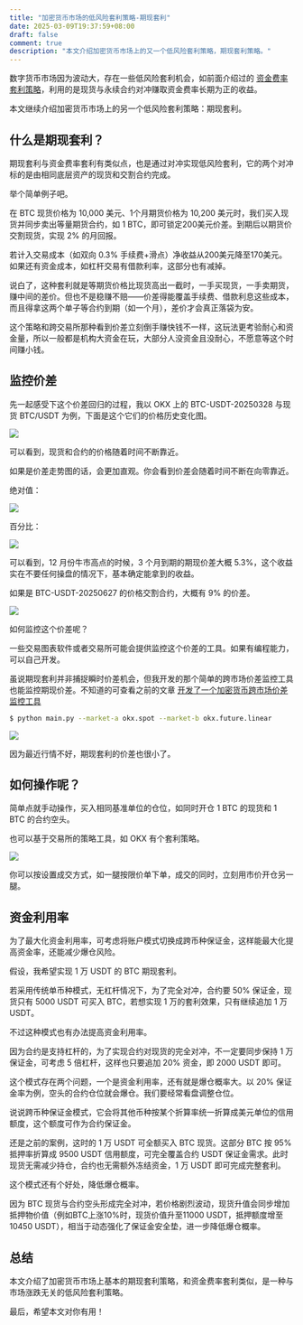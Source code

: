 ```yaml
---
title: "加密货币市场的低风险套利策略-期现套利"
date: 2025-03-09T19:37:59+08:00
draft: false
comment: true
description: "本文介绍加密货币市场上的又一个低风险套利策略，期现套利策略。"
---
```


数字货币市场因为波动大，存在一些低风险套利机会，如前面介绍过的 [资金费率套利策略](https://www.poloxue.com/posts/2024-06-23-funding-fee-arbitrage-in-cryptocurrency-market/)，利用的是现货与永续合约对冲赚取资金费率长期为正的收益。

本文继续介绍加密货币市场上的另一个低风险套利策略：期现套利。

## 什么是期现套利？

期现套利与资金费率套利有类似点，也是通过对冲实现低风险套利，它的两个对冲标的是由相同底层资产的现货和交割合约完成。

举个简单例子吧。

在 BTC 现货价格为 10,000 美元、1个月期货价格为 10,200 美元时，我们买入现货并同步卖出等量期货合约，如 1 BTC，即可锁定200美元价差。到期后以期货价交割现货，实现 2% 的月回报。

若计入交易成本（如双向 0.3% 手续费+滑点）净收益从200美元降至170美元。如果还有资金成本，如杠杆交易有借款利率，这部分也有减掉。

说白了，这种套利就是等期货价格比现货高出一截时，一手买现货，一手卖期货，赚中间的差价。但也不是稳赚不赔——价差得能覆盖手续费、借款利息这些成本，而且得拿这两个单子等合约到期（如一个月），差价才会真正落袋为安。

这个策略和跨交易所那种看到价差立刻倒手赚快钱不一样，这玩法更考验耐心和资金量，所以一般都是机构大资金在玩，大部分人没资金且没耐心，不愿意等这个时间赚小钱。

## 监控价差

先一起感受下这个价差回归的过程，我以 OKX 上的 BTC-USDT-20250328 与现货 BTC/USDT 为例，下面是这个它们的价格历史变化图。

![](https://cdn.jsdelivr.net/gh/poloxue/images@2025-03/2025-03-10-risk-free-cash-and-carry-strategy-in-crypto-market-01.png)

可以看到，现货和合约的价格随着时间不断靠近。

如果是价差走势图的话，会更加直观。你会看到价差会随着时间不断在向零靠近。

绝对值：

![](https://cdn.jsdelivr.net/gh/poloxue/images@2025-03/2025-03-10-risk-free-cash-and-carry-strategy-in-crypto-market-02.png)

百分比：

![](https://cdn.jsdelivr.net/gh/poloxue/images@2025-03/2025-03-10-risk-free-cash-and-carry-strategy-in-crypto-market-03.png)

可以看到，12 月份牛市高点的时候，3 个月到期的期现价差大概 5.3%，这个收益实在不要任何操盘的情况下，基本确定能拿到的收益。

如果是 BTC-USDT-20250627 的价格交割合约，大概有 9% 的价差。

![](https://cdn.jsdelivr.net/gh/poloxue/images@2025-03/2025-03-10-risk-free-cash-and-carry-strategy-in-crypto-market-04.png)

如何监控这个价差呢？

一些交易图表软件或者交易所可能会提供监控这个价差的工具。如果有编程能力，可以自己开发。

虽说期现套利并非捕捉瞬时价差机会，但我开发的那个简单的跨市场价差监控工具也能监控期现价差。不知道的可查看之前的文章 [开发了一个加密货币跨市场价差监控工具](http://localhost:1313/posts/2025-03-03-crypto-spread-monitor-using-python/)

```bash
$ python main.py --market-a okx.spot --market-b okx.future.linear 
```

![](https://cdn.jsdelivr.net/gh/poloxue/images@2025-03/2025-03-10-risk-free-cash-and-carry-strategy-in-crypto-market-05.png)

因为最近行情不好，期现套利的价差也很小了。

## 如何操作呢？

简单点就手动操作，买入相同基准单位的仓位，如同时开仓 1 BTC 的现货和 1 BTC 的合约空头。

也可以基于交易所的策略工具，如 OKX 有个套利策略。

![](https://cdn.jsdelivr.net/gh/poloxue/images@2025-03/2025-03-10-risk-free-cash-and-carry-strategy-in-crypto-market-06.png)

你可以按设置成交方式，如一腿按限价单下单，成交的同时，立刻用市价开仓另一腿。

## 资金利用率

为了最大化资金利用率，可考虑将账户模式切换成跨币种保证金，这样能最大化提高资金率，还能减少爆仓风险。

假设，我希望实现 1 万 USDT 的 BTC 期现套利。

若采用传统单币种模式，无杠杆情况下，为了完全对冲，合约要 50% 保证金，现货只有 5000 USDT 可买入 BTC，若想实现 1 万的套利效果，只有继续追加 1 万 USDT。

不过这种模式也有办法提高资金利用率。

因为合约是支持杠杆的，为了实现合约对现货的完全对冲，不一定要同步保持 1 万保证金，可考虑 5 倍杠杆，这样也只要追加 20% 资金，即 2000 USDT 即可。

这个模式存在两个问题，一个是资金利用率，还有就是爆仓概率大。以 20% 保证金率为例，空头的合约仓位就会爆仓。我们要经常看盘调整仓位。

说说跨币种保证金模式，它会将其他币种按某个折算率统一折算成美元单位的信用额度，这个额度可作为合约保证金。

还是之前的案例，这时的 1 万 USDT 可全额买入 BTC 现货。这部分 BTC 按 95% 抵押率折算成 9500 USDT 信用额度，可完全覆盖合约 USDT 保证金需求。此时现货无需减少持仓，合约也无需额外冻结资金，1 万 USDT 即可完成完整套利。

这个模式还有个好处，降低爆仓概率。

因为 BTC 现货与合约空头形成完全对冲，若价格剧烈波动，现货升值会同步增加抵押物价值（例如BTC上涨10%时，现货价值升至11000 USDT，抵押额度增至 10450 USDT），相当于动态强化了保证金安全垫，进一步降低爆仓概率。

## 总结

本文介绍了加密货币市场上基本的期现套利策略，和资金费率套利类似，是一种与市场涨跌无关的低风险套利策略。

最后，希望本文对你有用！

